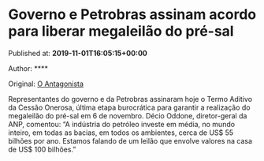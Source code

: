 
# Governo e Petrobras assinam acordo para liberar megaleilão do pré-sal

Published at: **2019-11-01T16:05:15+00:00**

Author: ****

Original: [O Antagonista](https://www.oantagonista.com/brasil/governo-e-petrobras-assinam-acordo-para-liberar-megaleilao-do-pre-sal/)

Representantes do governo e da Petrobras assinaram hoje o Termo Aditivo da Cessão Onerosa, última etapa burocrática para garantir a realização do megaleilão do pré-sal em 6 de novembro.
Décio Oddone, diretor-geral da ANP, comentou:
“A indústria do petróleo investe em média, no mundo inteiro, em todas as bacias, em todos os ambientes, cerca de US$ 55 bilhões por ano. Estamos falando de um leilão que envolve valores na casa de US$ 100 bilhões.”
